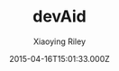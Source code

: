 ---
title: devAid
github: 'https://github.com/kevit/devaid-jekyll-theme'
demo: 'https://themes.3rdwavemedia.com/demo/devaid/'
author: Xiaoying Riley
ssg:
  - Jekyll
cms:
  - No Cms
date: 2015-04-16T15:01:33.000Z
github_branch: master
description: DevAid theme for Jekyll
stale: true
---